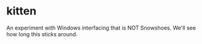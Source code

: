 # kitten
An experiment with Windows interfacing that is NOT Snowshoes. We'll see how long this sticks around.
